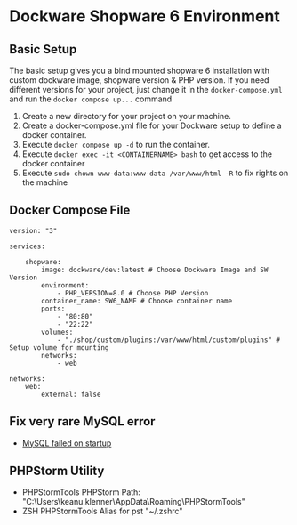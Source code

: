 # Dockware Shopware 6 Environment

## Basic Setup
The basic setup gives you a bind mounted shopware 6 installation with custom dockware image, shopware version & PHP version. If you need different versions for your project, just change it in the `docker-compose.yml` and run the `docker compose up...` command

 1. Create a new directory for your project on your machine.
 2. Create a docker-compose.yml file for your Dockware setup to define a docker container.
 3. Execute `docker compose up -d` to run the container.
 4. Execute `docker exec -it <CONTAINERNAME> bash` to get access to the docker container
 5. Execute `sudo chown www-data:www-data /var/www/html -R` to fix rights on the machine

## Docker Compose File
    version: "3"
    
    services:
    
	    shopware:
		    image: dockware/dev:latest # Choose Dockware Image and SW Version
		    environment:
			    - PHP_VERSION=8.0 # Choose PHP Version
		    container_name: SW6_NAME # Choose container name
		    ports:
				- "80:80"
			    - "22:22"
		    volumes:
			    - "./shop/custom/plugins:/var/www/html/custom/plugins" # Setup volume for mounting
		    networks:
			    - web

    networks:
	    web:
		    external: false

## Fix very rare MySQL error

 - [MySQL failed on startup](https://docs.dockware.io/faq/mysql-failed)
 
## PHPStorm Utility

 - PHPStormTools PHPStorm Path: "C:\Users\keanu.klenner\AppData\Roaming\PHPStormTools"
 - ZSH PHPStormTools Alias for pst "~/.zshrc"
